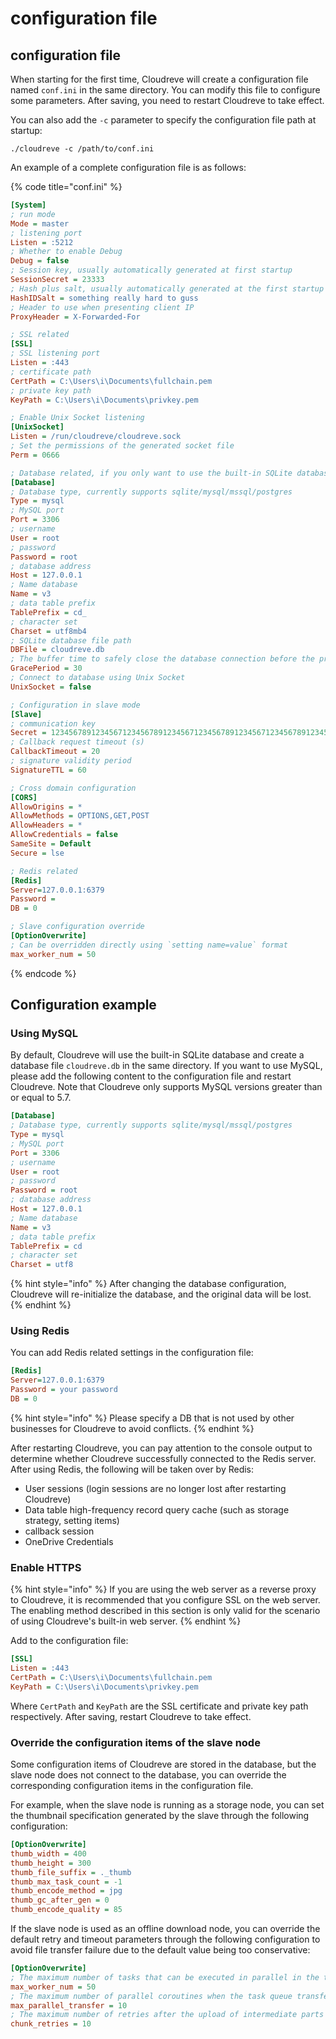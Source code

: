 # configuration file

## configuration file

When starting for the first time, Cloudreve will create a configuration file named `conf.ini` in the same directory. You can modify this file to configure some parameters. After saving, you need to restart Cloudreve to take effect.

You can also add the `-c` parameter to specify the configuration file path at startup:

```
./cloudreve -c /path/to/conf.ini
```

An example of a complete configuration file is as follows:

{% code title="conf.ini" %}
```ini
[System]
; run mode
Mode = master
; listening port
Listen = :5212
; Whether to enable Debug
Debug = false
; Session key, usually automatically generated at first startup
SessionSecret = 23333
; Hash plus salt, usually automatically generated at the first startup
HashIDSalt = something really hard to guss
; Header to use when presenting client IP
ProxyHeader = X-Forwarded-For

; SSL related
[SSL]
; SSL listening port
Listen = :443
; certificate path
CertPath = C:\Users\i\Documents\fullchain.pem
; private key path
KeyPath = C:\Users\i\Documents\privkey.pem

; Enable Unix Socket listening
[UnixSocket]
Listen = /run/cloudreve/cloudreve.sock
; Set the permissions of the generated socket file
Perm = 0666

; Database related, if you only want to use the built-in SQLite database, delete this part directly
[Database]
; Database type, currently supports sqlite/mysql/mssql/postgres
Type = mysql
; MySQL port
Port = 3306
; username
User = root
; password
Password = root
; database address
Host = 127.0.0.1
; Name database
Name = v3
; data table prefix
TablePrefix = cd_
; character set
Charset = utf8mb4
; SQLite database file path
DBFile = cloudreve.db
; The buffer time to safely close the database connection before the process exits
GracePeriod = 30
; Connect to database using Unix Socket
UnixSocket = false

; Configuration in slave mode
[Slave]
; communication key
Secret = 1234567891234567123456789123456712345678912345671234567891234567
; Callback request timeout (s)
CallbackTimeout = 20
; signature validity period
SignatureTTL = 60

; Cross domain configuration
[CORS]
AllowOrigins = *
AllowMethods = OPTIONS,GET,POST
AllowHeaders = *
AllowCredentials = false
SameSite = Default
Secure = lse

; Redis related
[Redis]
Server=127.0.0.1:6379
Password =
DB = 0

; Slave configuration override
[OptionOverwrite]
; Can be overridden directly using `setting name=value` format
max_worker_num = 50
```
{% endcode %}

## Configuration example

### Using MySQL

By default, Cloudreve will use the built-in SQLite database and create a database file `cloudreve.db` in the same directory. If you want to use MySQL, please add the following content to the configuration file and restart Cloudreve. Note that Cloudreve only supports MySQL versions greater than or equal to 5.7.

```ini
[Database]
; Database type, currently supports sqlite/mysql/mssql/postgres
Type = mysql
; MySQL port
Port = 3306
; username
User = root
; password
Password = root
; database address
Host = 127.0.0.1
; Name database
Name = v3
; data table prefix
TablePrefix = cd
; character set
Charset = utf8
```

{% hint style="info" %}
After changing the database configuration, Cloudreve will re-initialize the database, and the original data will be lost.
{% endhint %}

### Using Redis

You can add Redis related settings in the configuration file:

```ini
[Redis]
Server=127.0.0.1:6379
Password = your password
DB = 0
```

{% hint style="info" %}
Please specify a DB that is not used by other businesses for Cloudreve to avoid conflicts.
{% endhint %}

After restarting Cloudreve, you can pay attention to the console output to determine whether Cloudreve successfully connected to the Redis server. After using Redis, the following will be taken over by Redis:

* User sessions (login sessions are no longer lost after restarting Cloudreve)
* Data table high-frequency record query cache (such as storage strategy, setting items)
* callback session
* OneDrive Credentials

### Enable HTTPS

{% hint style="info" %}
If you are using the web server as a reverse proxy to Cloudreve, it is recommended that you configure SSL on the web server. The enabling method described in this section is only valid for the scenario of using Cloudreve's built-in web server.
{% endhint %}

Add to the configuration file:

```ini
[SSL]
Listen = :443
CertPath = C:\Users\i\Documents\fullchain.pem
KeyPath = C:\Users\i\Documents\privkey.pem
```

Where `CertPath` and `KeyPath` are the SSL certificate and private key path respectively. After saving, restart Cloudreve to take effect.

### Override the configuration items of the slave node

Some configuration items of Cloudreve are stored in the database, but the slave node does not connect to the database, you can override the corresponding configuration items in the configuration file.

For example, when the slave node is running as a storage node, you can set the thumbnail specification generated by the slave through the following configuration:

```ini
[OptionOverwrite]
thumb_width = 400
thumb_height = 300
thumb_file_suffix = ._thumb
thumb_max_task_count = -1
thumb_encode_method = jpg
thumb_gc_after_gen = 0
thumb_encode_quality = 85
```

If the slave node is used as an offline download node, you can override the default retry and timeout parameters through the following configuration to avoid file transfer failure due to the default value being too conservative:

```ini
[OptionOverwrite]
; The maximum number of tasks that can be executed in parallel in the task queue
max_worker_num = 50
; The maximum number of parallel coroutines when the task queue transfers tasks
max_parallel_transfer = 10
; The maximum number of retries after the upload of intermediate parts fails
chunk_retries = 10
```
